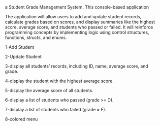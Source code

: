 a Student Grade Management System. This console-based application 

The application will allow users to add and update student records, calculate grades based on scores, and display summaries like the highest score, average score, and students who passed or failed. It will reinforce programming concepts by implementing logic using control structures, functions, structs, and enums.

1-Add Student

2-Update Student

3-display all students’ records, including ID, name, average score, and grade.

4-display the student with the highest average score.

5-display the average score of all students.

6-display a list of students who passed (grade >= D).

7-display a list of students who failed (grade = F).

8-colored menu 
